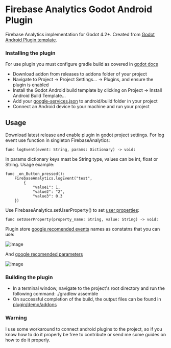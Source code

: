 # Firebase Analytics Godot Android Plugin
Firebase Analytics implementation for Godot 4.2+. Created from [Godot Android Plugin template](https://github.com/m4gr3d/Godot-Android-Plugin-Template).

### Installing the plugin
For use plugin you must configure gradle build as covered in [godot docs](https://docs.godotengine.org/en/stable/tutorials/export/android_gradle_build.html)
- Download addon from releases to addons folder of your project
- Navigate to Project -> Project Settings... -> Plugins, and ensure the plugin is enabled
- Install the Godot Android build template by clicking on Project -> Install Android Build Template...
- Add your [google-services.json](https://developers.google.com/android/guides/google-services-plugin) to android/build folder in your project 
- Connect an Android device to your machine and run your project

## Usage
Download latest release and enable plugin in godot project settings.
For log event use function in singleton FirebaseAnalytics: 
```gdscript
func logEvent(event: String, params: Dictionary) -> void:
```
In params dictionary keys mast be String type, values can be int, float or String.
Usage example:
```gdscript
func _on_Button_pressed():
    FirebaseAnalytics.logEvent("test",
        {
            "value1": 1,
            "value2": "2",
            "value3": 0.3
	})
```
Use FirebaseAnalytics.setUserProperty() to set [user properties](https://firebase.google.com/docs/analytics/user-properties?platform=android):
```gdscript
func setUserProperty(property_name: String, value: String) -> void:
```
Plugin store [google recomended events](https://firebase.google.com/docs/reference/android/com/google/firebase/analytics/FirebaseAnalytics.Event) names as constatns that you can use:

![image](https://github.com/FeatureKillersGames/FirebaseAnalyticsGodotAndroidPlugin/assets/36816595/698b04a2-6aa7-4bf9-b1cc-7c7673357fb0)

And [google recomended parameters](https://firebase.google.com/docs/reference/android/com/google/firebase/analytics/FirebaseAnalytics.Param)

![image](https://github.com/FeatureKillersGames/FirebaseAnalyticsGodotAndroidPlugin/assets/36816595/17fc75b7-f0fa-46d7-8faa-517500f21733)

### Building the plugin
- In a terminal window, navigate to the project's root directory and run the following command:
./gradlew assemble
- On successful completion of the build, the output files can be found in
  [plugin/demo/addons](plugin/demo/addons)

### Warning
I use some workaround to connect android plugins to the project, so if you know how to do it properly be free to contribute or send me some guides on how to do it properly.

